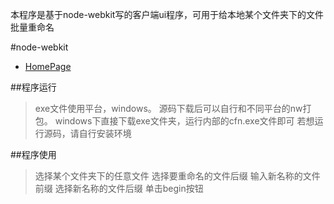 本程序是基于node-webkit写的客户端ui程序，可用于给本地某个文件夹下的文件批量重命名

#node-webkit
+ [HomePage](https://github.com/rogerwang/node-webkit)

##程序运行
> exe文件使用平台，windows。
> 源码下载后可以自行和不同平台的nw打包。
> windows下直接下载exe文件夹，运行内部的cfn.exe文件即可
> 若想运行源码，请自行安装环境

##程序使用
> 选择某个文件夹下的任意文件
> 选择要重命名的文件后缀
> 输入新名称的文件前缀
> 选择新名称的文件后缀
> 单击begin按钮
